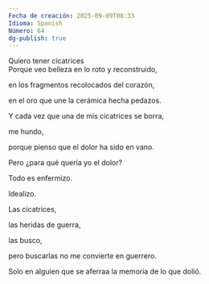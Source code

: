 ```yaml
---
Fecha de creación: 2025-09-09T08:33
Idioma: Spanish
Número: 64
dg-publish: true
---
```

Quiero tener cicatrices  
Porque veo belleza en lo roto y reconstruido,

en los fragmentos recolocados del corazón,

en el oro que une la cerámica hecha pedazos.  

Y cada vez que una de mis cicatrices se borra,

me hundo,

porque pienso que el dolor ha sido en vano.

  
Pero ¿para qué quería yo el dolor?

Todo es enfermizo.

Idealizo.

  
Las cicatrices,

las heridas de guerra,

las busco,

pero buscarlas no me convierte en guerrero.

Solo en alguien que se aferraa la memoria de lo que dolió.